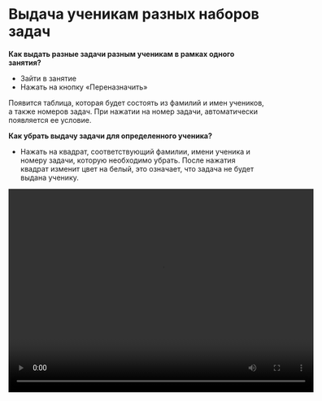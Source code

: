 # Выдача ученикам разных наборов задач

**Как выдать разные задачи разным ученикам в рамках одного занятия?**

- Зайти в занятие
- Нажать на кнопку «Переназначить»

Появится таблица, которая будет состоять из фамилий и имен учеников, а также номеров задач. При нажатии на номер задачи, автоматически появляется ее условие. 

**Как убрать выдачу задачи для определенного ученика?**

- Нажать на квадрат, соответствующий фамилии, имени ученика и номеру задачи, которую необходимо убрать. После нажатия квадрат изменит цвет на белый, это означает, что задача не будет выдана ученику.

<video width="600" height="400" controls=true src="https://s3-eu-west-1.amazonaws.com/edu-prod/video/help_videos/9.mp4" type="video/mp4" />